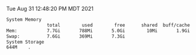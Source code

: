 Tue Aug 31 12:48:20 PM MDT 2021
```bash
System Memory
               total        used        free      shared  buff/cache   available
Mem:           7.7Gi       788Mi       5.0Gi        10Mi       1.9Gi       6.6Gi
Swap:          7.6Gi       369Mi       7.3Gi
System Storage
644M	.
```
